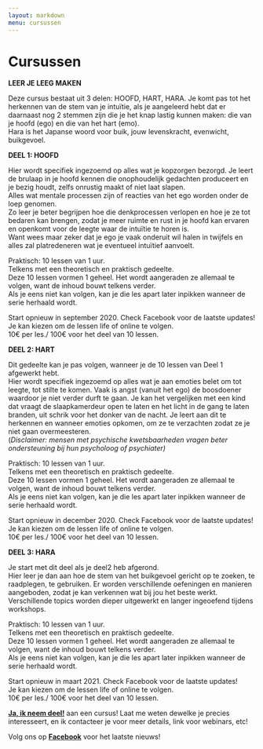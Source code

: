 ```yaml
---
layout: markdown
menu: cursussen
---
```

# Cursussen

**LEER JE LEEG MAKEN**       

Deze cursus bestaat uit 3 delen: HOOFD, HART, HARA.
Je komt pas tot het herkennen van de stem van je intuïtie, als je aangeleerd hebt dat er daarnaast nog 2 stemmen zijn die je het knap lastig kunnen maken: die van je hoofd (ego) en die van het hart (emo).   
Hara is het Japanse woord voor buik, jouw levenskracht, evenwicht, buikgevoel. 

**DEEL 1: HOOFD**    

Hier wordt specifiek ingezoemd op alles wat je kopzorgen bezorgd. Je leert de brulaap in je hoofd kennen die onophoudelijk gedachten produceert en je bezig houdt, zelfs onrustig maakt of niet laat slapen.   
Alles wat mentale processen zijn of reacties van het ego worden onder de loep genomen.   
Zo leer je beter begrijpen hoe die denkprocessen verlopen en hoe je ze tot bedaren kan brengen, zodat je meer ruimte en rust in je hoofd kan ervaren en openkomt voor de leegte waar de intuïtie te horen is.    
Want wees maar zeker dat je ego je vaak onderuit wil halen in twijfels en alles zal platredeneren wat je eventueel intuïtief aanvoelt.   

Praktisch: 10 lessen van 1 uur.    
Telkens met een theoretisch en praktisch gedeelte.    
Deze 10 lessen vormen 1 geheel. Het wordt aangeraden ze allemaal te volgen, want de inhoud bouwt telkens verder.   
Als je eens niet kan volgen, kan je die les apart later inpikken wanneer de serie herhaald wordt.   

Start opnieuw in september 2020. Check Facebook voor de laatste updates!   
Je kan kiezen om de lessen life of online te volgen.   
10€ per les./ 100€ voor het deel van 10 lessen.    

**DEEL 2: HART**   

Dit gedeelte kan je pas volgen, wanneer je de 10 lessen van Deel 1 afgewerkt hebt.    
Hier wordt specifiek ingezoemd op alles wat je aan emoties belet om tot leegte, tot stilte te komen. Vaak is angst (vanuit het ego) de boosdoener waardoor je niet verder durft te gaan. Je kan het vergelijken met een kind dat vraagt de slaapkamerdeur open te laten en het licht in de gang te laten branden, uit schrik voor het donker van de nacht. Je leert aan dit te herkennen en wanneer emoties opkomen, om ze te verzachten zodat ze je niet gaan overmeesteren.  
(*Disclaimer: mensen met psychische kwetsbaarheden vragen beter ondersteuning bij hun psycholoog of psychiater)*

Praktisch: 10 lessen van 1 uur.    
Telkens met een theoretisch en praktisch gedeelte.    
Deze 10 lessen vormen 1 geheel. Het wordt aangeraden ze allemaal te volgen, want de inhoud bouwt telkens verder.   
Als je eens niet kan volgen, kan je die les apart later inpikken wanneer de serie herhaald wordt.   

Start opnieuw in december 2020. Check Facebook voor de laatste updates!   
Je kan kiezen om de lessen life of online te volgen.   
10€ per les./ 100€ voor het deel van 10 lessen.      

**DEEL 3: HARA**

Je start met dit deel als je deel2 heb afgerond.   
Hier leer je dan aan hoe de stem van het buikgevoel gericht op te zoeken, te raadplegen, te gebruiken. 
Er worden verschillende oefeningen en manieren aangeboden, zodat je kan verkennen wat bij jou het beste werkt. 
Verschillende topics worden dieper uitgewerkt en langer ingeoefend tijdens workshops. 

Praktisch: 10 lessen van 1 uur.    
Telkens met een theoretisch en praktisch gedeelte.    
Deze 10 lessen vormen 1 geheel. Het wordt aangeraden ze allemaal te volgen, want de inhoud bouwt telkens verder.   
Als je eens niet kan volgen, kan je die les apart later inpikken wanneer de serie herhaald wordt.   

Start opnieuw in maart 2021. Check Facebook voor de laatste updates!   
Je kan kiezen om de lessen life of online te volgen.   
10€ per les./ 100€ voor het deel van 10 lessen.



[**Ja, ik neem deel!**](mailto:marian@manopura.be) aan een cursus! Laat me weten dewelke je precies interesseert, en ik contacteer je voor meer details, link voor webinars, etc! 

Volg ons op [**Facebook**](https://www.facebook.com/manopura/) voor het laatste nieuws!
